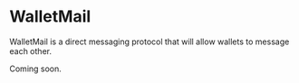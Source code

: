 # WalletMail

WalletMail is a direct messaging protocol that will allow wallets to message each other.

Coming soon.